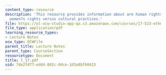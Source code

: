 ```yaml
---
content_type: resource
description: 'This resource provides information about are human rights universal?:
  women?s rights versus cultural practices.'
file: https://ol-ocw-studio-app-qa.s3.amazonaws.com/courses/17-523-ethnicity-and-race-in-world-politics-fall-2005/7de2fd77edd4802c0dce1d3a8bf60423_l_17.pdf
file_type: application/pdf
learning_resource_types:
- Lecture Notes
ocw_type: OCWFile
parent_title: Lecture Notes
parent_type: CourseSection
resourcetype: Document
title: l_17.pdf
uid: 7de2fd77-edd4-802c-0dce-1d3a8bf60423
---
```

